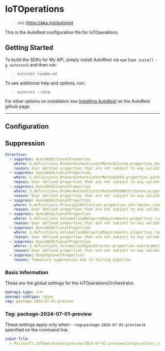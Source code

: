 # IoTOperations

> see https://aka.ms/autorest

This is the AutoRest configuration file for IoTOperations.

## Getting Started

To build the SDKs for My API, simply install AutoRest via `npm` (`npm install -g autorest`) and then run:

> `autorest readme.md`

To see additional help and options, run:

> `autorest --help`

For other options on installation see [Installing AutoRest](https://aka.ms/autorest/install) on the AutoRest github page.

---

## Configuration

## Suppression

``` yaml
directive:
  - suppress: AvoidAdditionalProperties
    where: $.definitions.BrokerAuthenticatorMethodCustom.properties.headers
    reason: User defined properties that are not subject to any validations.
  - suppress: AvoidAdditionalProperties
    where: $.definitions.BrokerAuthenticatorMethodX509.properties.authorizationAttributes
    reason: User defined properties that are not subject to any validations.
  - suppress: AvoidAdditionalProperties
    where: $.definitions.BrokerAuthenticatorMethodX509Attributes.properties.attributes
    reason: User defined properties that are not subject to any validations.
  - suppress: AvoidAdditionalProperties
    where: $.definitions.PrincipalDefinition.properties.attributes.items
    reason: User defined properties that are not subject to any validations.
  - suppress: AvoidAdditionalProperties
    where: $.definitions.VolumeClaimResourceRequirements.properties.limits
    reason: User defined properties that are not subject to any validations.
  - suppress: AvoidAdditionalProperties
    where: $.definitions.VolumeClaimResourceRequirements.properties.requests
    reason: User defined properties that are not subject to any validations.
  - suppress: AvoidAdditionalProperties
    where: $.definitions.VolumeClaimSpecSelector.properties.matchLabels
    reason: User defined properties that are not subject to any validations.
  - suppress: BodyTopLevelProperties
    reason: Temporary suppression due to failing pipeline.
```

### Basic Information

These are the global settings for the IoTOperationsOrchestrator.

```yaml
openapi-type: arm
openapi-subtype: rpaas
tag: package-2024-07-01-preview
```

### Tag: package-2024-07-01-preview

These settings apply only when `--tag=package-2024-07-01-preview` is specified on the command line.

```yaml $(tag) == 'package-2024-07-01-preview'
input-file:
  - Microsoft.IoTOperations/preview/2024-07-01-preview/iotoperations.json
```
